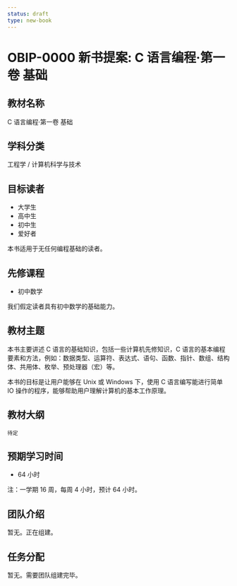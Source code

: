 ```yaml
---
status: draft
type: new-book
---
```


# OBIP-0000 新书提案: C 语言编程·第一卷 基础

## 教材名称

C 语言编程·第一卷 基础

## 学科分类

工程学 / 计算机科学与技术

## 目标读者

- 大学生
- 高中生
- 初中生
- 爱好者

本书适用于无任何编程基础的读者。

## 先修课程

- 初中数学

我们假定读者具有初中数学的基础能力。

## 教材主题

本书主要讲述 C 语言的基础知识，包括一些计算机先修知识，C 语言的基本编程要素和方法，例如：数据类型、运算符、表达式、语句、函数、指针、数组、结构体、共用体、枚举、预处理器（宏）等。

本书的目标是让用户能够在 Unix 或 Windows 下，使用 C 语言编写能进行简单 IO 操作的程序，能够帮助用户理解计算机的基本工作原理。

## 教材大纲

```plain
待定
```

## 预期学习时间

- 64 小时

注：一学期 16 周，每周 4 小时，预计 64 小时。

## 团队介绍

暂无。正在组建。

## 任务分配

暂无。需要团队组建完毕。
